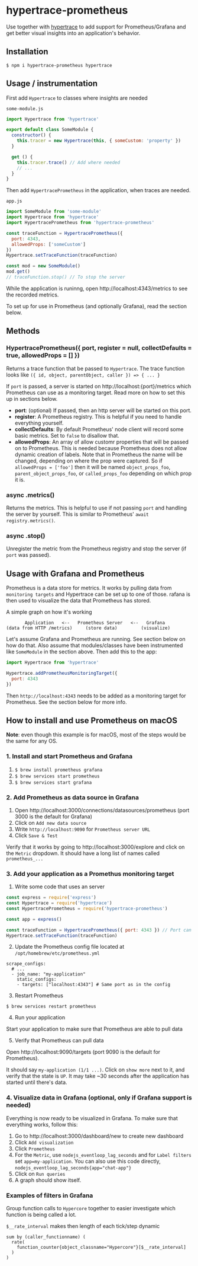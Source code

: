 # hypertrace-prometheus

Use together with [hypertrace](https://github.com/holepunchto/hypertrace) to add support for Prometheus/Grafana and get better visual insights into an application's behavior.

## Installation

```
$ npm i hypertrace-prometheus hypertrace
```

## Usage / instrumentation

First add `Hypertrace` to classes where insights are needed

`some-module.js`
``` js
import Hypertrace from 'hypertrace'

export default class SomeModule {
  constructor() {
    this.tracer = new Hypertrace(this, { someCustom: 'property' })
  }

  get () {
    this.tracer.trace() // Add where needed
    // ...
  }
}
```

Then add `HypertracePrometheus` in the application, when traces are needed.

`app.js`
``` js
import SomeModule from 'some-module'
import Hypertrace from 'hypertrace'
import HypertracePrometheus from 'hypertrace-prometheus'

const traceFunction = HypertracePrometheus({
  port: 4343,
  allowedProps: ['someCustom']
})
Hypertrace.setTraceFunction(traceFunction)

const mod = new SomeModule()
mod.get()
// traceFunction.stop() // To stop the server
```

While the application is runinng, open http://localhost:4343/metrics to see the recorded metrics.

To set up for use in Prometheus (and optionally Grafana), read the section below.

## Methods

### HypertracePrometheus({ port, register = null, collectDefaults = true, allowedProps = [] })

Returns a trace function that be passed to `Hypertrace`. The trace function looks like `({ id, object, parentObject, caller }) => { ... }`

If `port` is passed, a server is started on http://localhost:{port}/metrics which Prometheus can use as a monitoring target. Read more on how to set this up in sections below.

- **port**: (optional) If passed, then an http server will be started on this port.
- **register**: A Prometheus registry. This is helpful if you need to handle everything yourself.
- **collectDefaults**: By default Prometheus' node client will record some basic metrics. Set to `false` to disallow that.
- **allowedProps**: An array of allow customr properties that will be passed on to Prometheus. This is needed because Prometheus does not allow dynamic creation of labels. Note that in Prometheus the name will be changed, depending on where the prop were captured. So if `allowedProps = ['foo']` then it will be named `object_props_foo`, `parent_object_props_foo`, or `called_props_foo` depending on which prop it is.

### async .metrics()

Returns the metrics. This is helpful to use if not passing `port` and handling the server by yourself. This is similar to Prometheus' `await registry.metrics()`.

### async .stop()

Unregister the metric from the Prometheus registry and stop the server (if `port` was passed).

## Usage with Grafana and Prometheus

Prometheus is a data store for metrics. It works by pulling data from `monitoring targets` and Hypertrace can be set up to one of those. rafana is then used to visualize the data that Prometheus has stored.

A simple graph on how it's working

```
       Application   <--   Prometheus Server   <--   Grafana
(data from HTTP /metrics)     (store data)         (visualize)
```

Let's assume Grafana and Prometheus are running. See section below on how do that. Also assume that modules/classes have been instrumented like `SomeModule` in the section above. Then add this to the app:

``` js
import Hypertrace from 'hypertrace'

Hypertrace.addPrometheusMonitoringTarget({
  port: 4343
})
```

Then `http://localhost:4343` needs to be added as a monitoring target for Prometheus. See the section below for more info.

## How to install and use Prometheus on macOS

**Note**: even though this example is for macOS, most of the steps would be the same for any OS.

### 1. Install and start Prometheus and Grafana

1. `$ brew install prometheus grafana`
2. `$ brew services start prometheus`
3. `$ brew services start grafana`

### 2. Add Prometheus as data source in Grafana

1. Open http://localhost:3000/connections/datasources/prometheus (port 3000 is the default for Grafana)
2. Click on `Add new data source`
3. Write `http://localhost:9090` for `Prometheus server URL`
4. Click `Save & Test`

Verify that it works by going to http://localhost:3000/explore and click on the `Metric` dropdown. It should have a long list of names called `prometheus_...`

### 3. Add your application as a Promethus monitoring target

1. Write some code that uses an server

``` js
const express = require('express')
const Hypertrace = require('hypertrace')
const HypertracePrometheus = require('hypertrace-prometheus')

const app = express()

const traceFunction = HypertracePrometheus({ port: 4343 }) // Port can be anything you want
Hypertrace.setTraceFunction(traceFunction)
```

2. Update the Prometheus config file located at `/opt/homebrew/etc/prometheus.yml`

```
scrape_configs:
  # ...
  - job_name: "my-application"
    static_configs:
    - targets: ["localhost:4343"] # Same port as in the config
```

3. Restart Prometheus

```
$ brew services restart prometheus
```

4. Run your application

Start your application to make sure that Prometheus are able to pull data

5. Verify that Prometheus can pull data

Open http://localhost:9090/targets (port 9090 is the default for Prometheus).

It should say `my-application (1/1 ...)`. Click on `show more` next to it, and verify that the state is `UP`. It may take ~30 seconds after the application has started until there's data.

### 4. Visualize data in Grafana (optional, only if Grafana support is needed)

Everything is now ready to be visualized in Grafana. To make sure that everything works, follow this:

1. Go to http://localhost:3000/dashboard/new to create new dashboard
2. Click `Add visualization`
3. Click `Prometheus`
4. For the `Metric`, use `nodejs_eventloop_lag_seconds` and for `Label filters` set `app=my-application`. You can also use this code directly, `nodejs_eventloop_lag_seconds{app="chat-app"}`
5. Click on `Run queries`
6. A graph should show itself.

### Examples of filters in Grafana

Group function calls to `Hypercore` together to easier investigate which function is being called a lot.

`$__rate_interval` makes then length of each tick/step dynamic

```
sum by (caller_functionname) (
  rate(
    function_counter{object_classname="Hypercore"}[$__rate_interval]
  )
)
```
